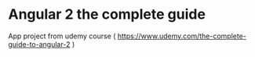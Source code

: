 # Angular 2 the complete guide

App project from udemy course ( https://www.udemy.com/the-complete-guide-to-angular-2 )
